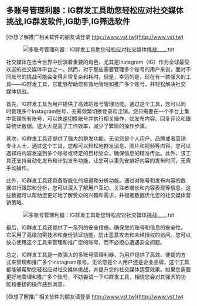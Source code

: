 ## **多账号管理利器：IG群发工具助您轻松应对社交媒体挑战,IG群发软件,IG助手,IG筛选软件**

[😍想了解推广相关软件的朋友请登录 http://www.vst.tw](http://www.vst.tw)

 <center><img src="https://vst.tw/MP4/tuiguang/png/6.png" alt="多账号管理利器：IG群发工具助您轻松应对社交媒体挑战____.txt"></center>

社交媒体在当今世界中扮演着重要的角色，尤其是Instagram（IG）作为全球最受欢迎的社交媒体平台之一。然而，对于那些需要管理多个账号的用户来说，面对不同账号的挑战可能会变得非常复杂和耗时。但是，幸运的是，现在有一款强大的工具——IG群发工具，它能够帮助您有效地管理和推广多个账号，并轻松解决社交媒体挑战。

首先，IG群发工具为用户提供了高效的账号管理功能。通过这个工具，您可以同时管理多个Instagram账号，无需频繁切换登录和注销。您只需要在一个平台上集中管理所有账号，可以快速切换账号并执行相关操作，如发布内容、回复评论和跟踪统计数据。这大大提高了工作效率，减少了繁琐的操作步骤。

其次，IG群发工具还提供了强大的群发功能。无论您是个人用户、品牌或者营销专业人士，通过这个工具，您都可以轻松地群发消息、图片和视频等内容。您可以选择将内容发送到多个账号或特定的目标受众，确保信息的精准传达。此外，该工具还支持自动化发布和计划发布功能，让您可以事先安排好内容的发布时间，无需手动操作。

此外，IG群发工具还具备智能化的报道和分析功能。通过对账号和发布内容的数据进行跟踪和分析，您可以深入了解用户互动、关注者增长和内容表现等信息。这些数据可以帮助您更好地了解受众的兴趣和需求，并根据数据优化您的社交媒体营销策略。

 <center><img src="https://vst.tw/MP4/tuiguang/png/8.png" alt="多账号管理利器：IG群发工具助您轻松应对社交媒体挑战____.txt"></center>

最后，IG群发工具还提供了一系列的安全措施，确保您的账号和信息的安全性。它采用了高级加密技术和身份验证功能，防止恶意攻击和未经授权的访问。您可以放心使用这个工具来管理和推广您的账号，而不必担心遭遇安全问题。

总之，IG群发工具是一款强大的多账号管理利器，为用户提供了高效、便捷的方式来管理和推广多个Instagram账号。无论您是个人用户还是企业品牌，这个工具都能够帮助您轻松应对社交媒体挑战，并提升您的社交媒体运营效果。如果您需要更好地管理和推广多个账号，不妨尝试一下IG群发工具，相信您会对其强大的功能和便捷的操作感到满意。

[😍想了解推广相关软件的朋友请登录 http://www.vst.tw](http://www.vst.tw)



